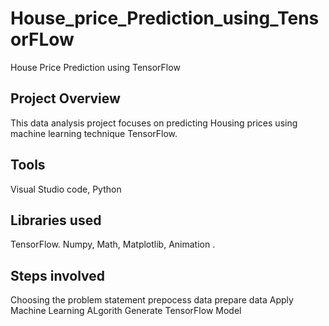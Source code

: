 # House_price_Prediction_using_TensorFLow
House Price Prediction using TensorFlow


## Project Overview
This data analysis project focuses on predicting Housing prices using machine learning technique TensorFlow.

## Tools
Visual Studio code, 
Python 

## Libraries used
TensorFlow.
Numpy,
Math,
Matplotlib,
Animation .

## Steps involved
Choosing the problem statement
prepocess data
prepare data
Apply Machine Learning ALgorith
Generate TensorFlow Model






